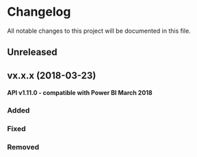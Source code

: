 # Changelog
All notable changes to this project will be documented in this file.

## Unreleased

## vx.x.x (2018-03-23)
#### API v1.11.0 - compatible with Power BI March 2018

### Added

### Fixed

### Removed



